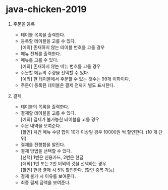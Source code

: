 # java-chicken-2019  
1. 주문을 등록  
    - 테이블 목록을 출력한다.
    - 등록할 테이블을 고를 수 있다.  
    [예외] 존재하지 않는 테이블 번호를 고를 경우
    - 메뉴 전체를 출력한다.
    - 메뉴를 고를 수 있다.  
    [예외] 존재하지 않는 메뉴 번호를 고를 경우
    - 주문할 메뉴의 수량을 선택할 수 있다.  
    [예외] 한 테이블에서 주문할 수 있는 갯수는 99개 이하이다.
    - 주문이 등록된 테이블은 결제 전까지 별도 표시한다.
    
2. 결제
    - 테이블의 목록을 출력한다.
    - 결제할 테이블을 고를 수 있다.  
    [예외] 결제가 불가능한 테이블을 고를 경우
    - 주문 내역을 보여준다.  
    [할인] 치킨 메뉴 수량 합이 10개 이상일 경우 10000원 씩 할인한다. (10 개 단위)
    - 결제를 진행함을 알린다.
    - 결제 방법을 선택할 수 있다.  
    [선택] 1번은 신용카드, 2번은 현금  
    [예외] 1번 또는 2번 이외의 것을 선택하는 경우  
    [할인] 현금 결제 시 5% 할인한다. (할인 중복 가능)
    - 결제 불가 시 이유를 보여준다.
    - 최종 결제 금액을 보여준다. 